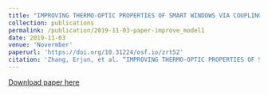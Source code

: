 ```yaml
---
title: "IMPROVING THERMO-OPTIC PROPERTIES OF SMART WINDOWS VIA COUPLING TO RADIATIVE COOLERS"
collection: publications
permalink: /publication/2019-11-03-paper-improve_model1
date: 2019-11-03
venue: 'Novermber'
paperurl: 'https://doi.org/10.31224/osf.io/zrt52'
citation: 'Zhang, Erjun, et al. “IMPROVING THERMO-OPTIC PROPERTIES OF SMART WINDOWS VIA COUPLING TO RADIATIVE COOLERS.” engrXiv, 3 Nov. 2019. Web.'
---
```


[Download paper here](https://doi.org/10.31224/osf.io/zrt52)
